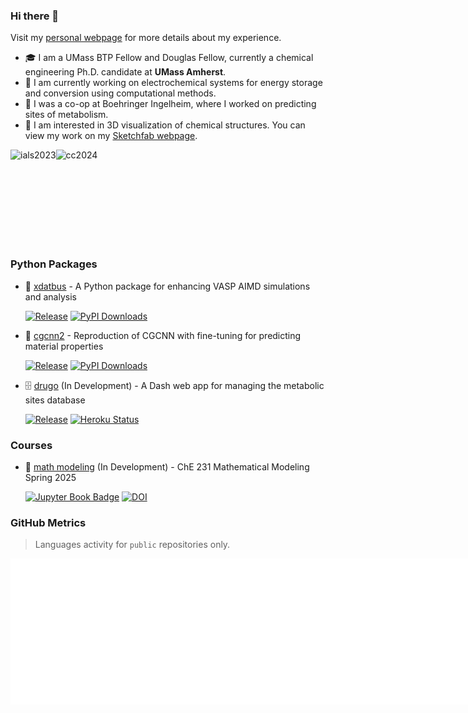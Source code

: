 ### Hi there 👋

Visit my [personal webpage](https://jcwang.org/) for more details about my experience.

- 🎓 I am a UMass BTP Fellow and Douglas Fellow, currently a chemical engineering Ph.D. candidate at **UMass Amherst**.
- 🔋 I am currently working on electrochemical systems for energy storage and conversion using computational methods.
- 💊 I was a co-op at Boehringer Ingelheim, where I worked on predicting sites of metabolism.
- 🥽 I am interested in 3D visualization of chemical structures. You can view my work on my [Sketchfab webpage](https://sketchfab.com/gur0bi).

<div style="display: flex; align-items: center;">
  <img height="150" alt="ials2023" src="https://jcwang.org/photo/ials2023.jpg">
  <img height="150" alt="cc2024" src="https://jcwang.org/photo/cc2024.png">
</div>

### Python Packages

- 🚌 [xdatbus](https://github.com/jcwang587/xdatbus) - A Python package for enhancing VASP AIMD simulations and analysis

  [![Release](https://img.shields.io/github/v/release/jcwang587/xdatbus)](https://github.com/jcwang587/xdatbus/releases)
  [![PyPI Downloads](https://static.pepy.tech/badge/xdatbus)](https://pepy.tech/projects/xdatbus)

- 🔮 [cgcnn2](https://github.com/jcwang587/cgcnn2) - Reproduction of CGCNN with fine-tuning for predicting material properties

  [![Release](https://img.shields.io/github/v/release/jcwang587/cgcnn2)](https://github.com/jcwang587/cgcnn2/releases)
  [![PyPI Downloads](https://static.pepy.tech/badge/cgcnn2)](https://pepy.tech/projects/cgcnn2)

- 🗄️ [drugo](https://github.com/jcwang587/drugo) (In Development) - A Dash web app for managing the metabolic sites database

  [![Release](https://img.shields.io/github/v/release/jcwang587/drugo)](https://github.com/jcwang587/drugo/releases)
  [![Heroku Status](https://img.shields.io/badge/Heroku-5A1BA9?logo=heroku)](https://drugo-a54338d8b0d8.herokuapp.com/)

### Courses

- 📝 [math modeling](https://github.com/jcwang587/math-modeling) (In Development) - ChE 231 Mathematical Modeling Spring 2025

  [![Jupyter Book Badge](https://jupyterbook.org/badge.svg)](https://jcwang.org/math-modeling/)
  [![DOI](https://zenodo.org/badge/821043229.svg)](https://doi.org/10.5281/zenodo.14303610)

<!--
Here are some ideas to get you started:

- 🔭 I’m currently working on ...
- 🌱 I’m currently learning ...
- 👯 I’m looking to collaborate on ...
- 🤔 I’m looking for help with ...
- 💬 Ask me about ...
- 📫 How to reach me: ...
- 😄 Pronouns: ...
- ⚡ Fun fact: ...
-->

### GitHub Metrics 

> Languages activity for `public` repositories only.

<div style="display: flex; align-items: center;">
  <img width="395" alt="languages" src="/languages.svg">
  <img width="395" alt="base" src="/base.svg">
</div>
